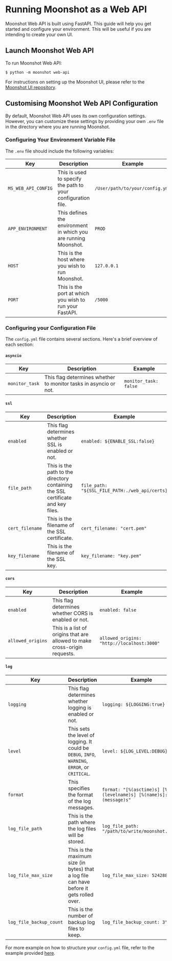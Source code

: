# Running Moonshot as a Web API

Moonshot Web API is built using FastAPI. This guide will help you get started and configure your environment. This will be useful if you are intending to create your own UI.

## Launch Moonshot Web API

To run Moonshot Web API:
```
$ python -m moonshot web-api
```

For instructions on setting up the Moonshot UI, please refer to the [Moonshot UI repository](https://github.com/aiverify-foundation/moonshot-ui).

## Customising Moonshot Web API Configuration

By default, Moonshot Web API uses its own configuration settings. However, you can customize these settings by providing your own `.env` file in the directory where you are running Moonshot.

### Configuring Your Environment Variable File

The `.env` file should include the following variables:

| Key | Description | Example |
| --- | --- | --- |
|`MS_WEB_API_CONFIG` | This is used to specify the path to your configuration file. | `/User/path/to/your/config.yml` |
|`APP_ENVIRONMENT` | This defines the environment in which you are running Moonshot. | `PROD` |
|`HOST` | This is the host where you wish to run Moonshot. | `127.0.0.1` |
|`PORT` | This is the port at which you wish to run your FastAPI. | `/5000` |

### Configuring your Configuration File

The `config.yml` file contains several sections. Here's a brief overview of each section:

#### `asyncio`

| Key | Description | Example |
| --- | --- | --- |
|`monitor_task` | This flag determines whether to monitor tasks in asyncio or not. | `monitor_task: false` |

#### `ssl`

| Key | Description | Example |
| --- | --- | --- |
|`enabled` | This flag determines whether SSL is enabled or not. | `enabled: ${ENABLE_SSL:false}` |
|`file_path` | This is the path to the directory containing the SSL certificate and key files. | `file_path: "${SSL_FILE_PATH:./web_api/certs}` |
|`cert_filename` | This is the filename of the SSL certificate.| `cert_filename: "cert.pem"` |
|`key_filename` | This is the filename of the SSL key. | `key_filename: "key.pem"` |

#### `cors`

| Key | Description | Example |
| --- | --- | --- |
|`enabled` | This flag determines whether CORS is enabled or not. | `enabled: false` |
|`allowed_origins` | This is a list of origins that are allowed to make cross-origin requests.| `allowed_origins: "http://localhost:3000"` |

#### `log`

| Key | Description | Example |
| --- | --- | --- |
|`logging` |This flag determines whether logging is enabled or not. | `logging: ${LOGGING:true}` |
|`level` | This sets the level of logging. It could be `DEBUG`, `INFO`, `WARNING`, `ERROR`, or `CRITICAL`. | `level: ${LOG_LEVEL:DEBUG}` |
|`format` |  This specifies the format of the log messages.  | `format: "[%(asctime)s] [%(levelname)s] [%(name)s]: %(message)s"` |
|`log_file_path` | This is the path where the log files will be stored. | `log_file_path: "/path/to/write/moonshot.logs"` |
|`log_file_max_size` | This is the maximum size (in bytes) that a log file can have before it gets rolled over. | `log_file_max_size: 5242880` |
|`log_file_backup_count` | This is the number of backup log files to keep. | `log_file_backup_count: 3"` |

For more example on how to structure your `config.yml` file, refer to the example provided [here](https://github.com/aiverify-foundation/moonshot/blob/main/examples/config.yml).